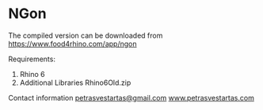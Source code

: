 # NGon

The compiled version can be downloaded from
https://www.food4rhino.com/app/ngon

Requirements:
1. Rhino 6
2. Additional Libraries Rhino6Old.zip

Contact information
petrasvestartas@gmail.com
www.petrasvestartas.com
